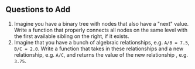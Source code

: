 ## Questions to Add

1. Imagine you have a binary tree with nodes that also have a "next" value. Write a function that properly connects all nodes on the same level with the first available sibling on the right, if it exists.
2. Imagine that you have a bunch of algebraic relationships, e.g. `A/B = 7.5`, `B/C = 2.0`. Write a function that takes in these relationships and a new relationship, e.g. `A/C`, and returns the value of the new relationship , e.g. `3.75`. 